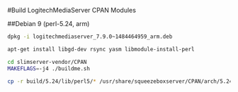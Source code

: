 #Build LogitechMediaServer CPAN Modules


##Debian 9 (perl-5.24, arm)

```bash
dpkg -i logitechmediaserver_7.9.0~1484464959_arm.deb

apt-get install libgd-dev rsync yasm libmodule-install-perl

cd slimserver-vendor/CPAN
MAKEFLAGS=-j4 ./buildme.sh

cp -r build/5.24/lib/perl5/* /usr/share/squeezeboxserver/CPAN/arch/5.24
```
